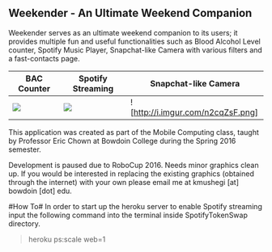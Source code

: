 ## Weekender  - An Ultimate Weekend Companion ##

Weekender serves as an ultimate weekend companion to its users; it provides multiple fun and useful functionalities such as Blood Alcohol Level counter, Spotify Music Player, Snapchat-like Camera with various filters and a fast-contacts page.

BAC Counter                   | Spotify Streaming         | Snapchat-like Camera            
-----------------------       | -----------------         | --------------------  
![](http://i.imgur.com/jMhrRfj.png) | ![](http://i.imgur.com/XHw3NAi.png)| ![http://i.imgur.com/n2cqZsF.png]




This application was created as part of the Mobile Computing class, taught by Professor Eric Chown at Bowdoin College during the Spring 2016 semester.

Development is paused due to RoboCup 2016. Needs minor graphics clean up. If you would be interested in replacing the existing graphics (obtained through the internet) with your own please email me at kmushegi [at] bowdoin [dot] edu.

#How To#
In order to start up the  heroku server to enable Spotify streaming input the following command into the terminal inside SpotifyTokenSwap directory.
> heroku ps:scale web=1
